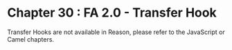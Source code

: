 # Chapter 30 : FA 2.0 - Transfer Hook

Transfer Hooks are not available in Reason, please refer to the JavaScript or Camel chapters.
